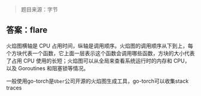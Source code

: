 > 题目来源：字节

## 答案：flare

火焰图横轴是 CPU 占用时间，纵轴是调用顺序。火焰图的调用顺序从下到上，每个方块代表一个函数，它上面一层表示这个函数会调用哪些函数，方块的大小代表了占用 CPU 使用的长短；火焰图可以从全局来查看系统运行时的内存和 CPU，以及 Goroutines 和阻塞锁等情况。

一般使用go-torch是`Uber`公司开源的火焰图生成工具，go-torch可以收集stack traces